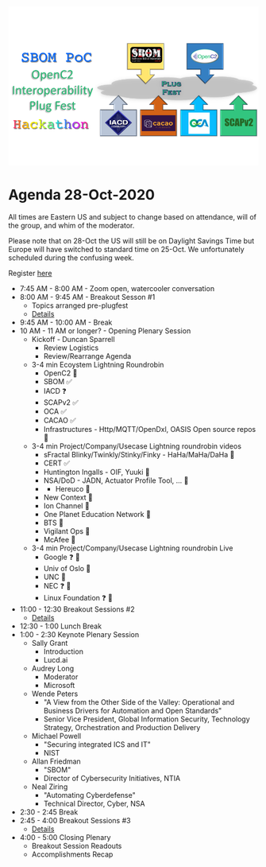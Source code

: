 ![Plugfest](./Plugfest.png)
# Agenda 28-Oct-2020
All times are Eastern US and
subject to change based on
attendance, will of the group,
and whim of the moderator.

Please note that on 28-Oct the US will still be on Daylight Savings Time but Europe will have switched to standard time on 25-Oct. We unfortunately scheduled during the confusing week.

Register [here](https://www.eventbrite.com/e/sbom-poc-openc2-plugfest-hackathon-tickets-124335150783)

* 7:45 AM - 8:00 AM - Zoom open, watercooler conversation
* 8:00 AM - 9:45 AM - Breakout Sesson #1
   - Topics arranged pre-plugfest
   - [Details](./breakouts.md)
* 9:45 AM - 10:00 AM - Break
* 10 AM - 11 AM or longer? - Opening Plenary Session
   - Kickoff - Duncan Sparrell
      * Review Logistics
      * Review/Rearrange Agenda
   - 3-4 min Ecoystem Lightning Roundrobin
      * OpenC2 :construction:
      * SBOM :white_check_mark:
      * IACD :question:
      * SCAPv2 :white_check_mark:
      * OCA :white_check_mark:
      * CACAO :white_check_mark:
      * Infrastructures - Http/MQTT/OpenDxl, OASIS Open source repos :construction:
   - 3-4 min Project/Company/Usecase Lightning roundrobin videos
      * sFractal Blinky/Twinkly/Stinky/Finky - HaHa/MaHa/DaHa :construction:
      * CERT :white_check_mark:
      * Huntington Ingalls - OIF, Yuuki :construction:
      * NSA/DoD - JADN, Actuator Profile Tool, ... :construction:
      * * Hereuco :construction:
      * New Context :construction:
      * Ion Channel :construction:
      * One Planet Education Network  :construction:
      * BTS  :construction:
      * Vigilant Ops :construction:
      * McAfee :construction:
   - 3-4 min Project/Company/Usecase Lightning roundrobin Live
      * Google :question: :information_desk_person:
      * Univ of Oslo :information_desk_person:
      * UNC :information_desk_person:
      * NEC :question: :information_desk_person:
      * Linux Foundation :question: :information_desk_person:
* 11:00 - 12:30 Breakout Sessions #2
   - [Details](./breakouts.md)
* 12:30 - 1:00 Lunch Break
* 1:00 - 2:30 Keynote Plenary Session
   - Sally Grant
      * Introduction
      * Lucd.ai
   - Audrey Long
      * Moderator
      * Microsoft
   - Wende Peters
      * "A View from the Other Side of the Valley:  Operational and Business Drivers for Automation and Open Standards"
      * Senior Vice President, Global Information Security, Technology Strategy, Orchestration and Production Delivery
   - Michael Powell
      * "Securing integrated ICS and IT"
      * NIST
   - Allan Friedman
      * "SBOM"
      * Director of Cybersecurity Initiatives, NTIA
   - Neal Ziring
      * "Automating Cyberdefense"
      * Technical Director, Cyber, NSA 
* 2:30 - 2:45 Break
* 2:45 - 4:00 Breakout Sessions #3
    - [Details](./breakouts.md)
* 4:00 - 5:00 Closing Plenary
   - Breakout Session Readouts
   - Accomplishments Recap

